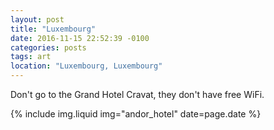 ```yaml
---
layout: post
title: "Luxembourg"
date: 2016-11-15 22:52:39 -0100
categories: posts
tags: art
location: "Luxembourg, Luxembourg"
---
```


Don't go to the Grand Hotel Cravat, they don't have free WiFi.

{% include img.liquid img="andor_hotel" date=page.date %}
